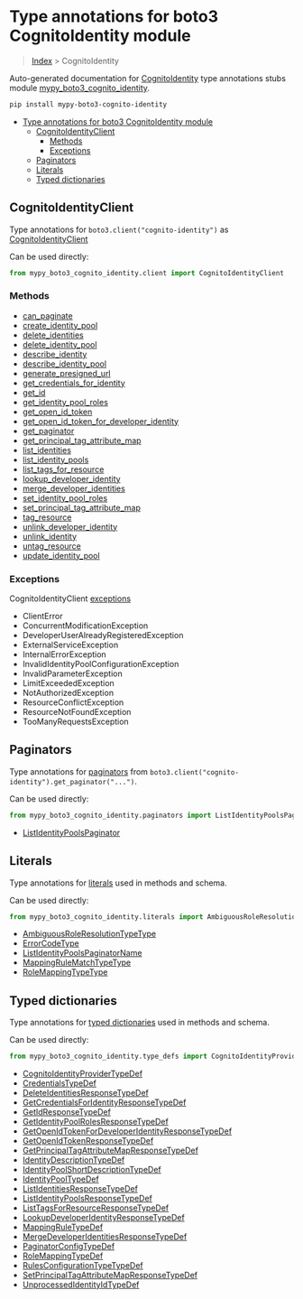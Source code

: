 # Type annotations for boto3 CognitoIdentity module

> [Index](..) > CognitoIdentity

Auto-generated documentation for
[CognitoIdentity](https://boto3.amazonaws.com/v1/documentation/api/1.17.78/reference/services/cognito-identity.html#CognitoIdentity)
type annotations stubs module
[mypy_boto3_cognito_identity](https://pypi.org/project/mypy-boto3-cognito-identity/).

```bash
pip install mypy-boto3-cognito-identity
```

- [Type annotations for boto3 CognitoIdentity module](#type-annotations-for-boto3-cognitoidentity-module)
  - [CognitoIdentityClient](#cognitoidentityclient)
    - [Methods](#methods)
    - [Exceptions](#exceptions)
  - [Paginators](#paginators)
  - [Literals](#literals)
  - [Typed dictionaries](#typed-dictionaries)

## CognitoIdentityClient

Type annotations for `boto3.client("cognito-identity")` as
[CognitoIdentityClient](./client.md)

Can be used directly:

```python
from mypy_boto3_cognito_identity.client import CognitoIdentityClient
```

### Methods

- [can_paginate](./client.md#can_paginate)
- [create_identity_pool](./client.md#create_identity_pool)
- [delete_identities](./client.md#delete_identities)
- [delete_identity_pool](./client.md#delete_identity_pool)
- [describe_identity](./client.md#describe_identity)
- [describe_identity_pool](./client.md#describe_identity_pool)
- [generate_presigned_url](./client.md#generate_presigned_url)
- [get_credentials_for_identity](./client.md#get_credentials_for_identity)
- [get_id](./client.md#get_id)
- [get_identity_pool_roles](./client.md#get_identity_pool_roles)
- [get_open_id_token](./client.md#get_open_id_token)
- [get_open_id_token_for_developer_identity](./client.md#get_open_id_token_for_developer_identity)
- [get_paginator](./client.md#get_paginator)
- [get_principal_tag_attribute_map](./client.md#get_principal_tag_attribute_map)
- [list_identities](./client.md#list_identities)
- [list_identity_pools](./client.md#list_identity_pools)
- [list_tags_for_resource](./client.md#list_tags_for_resource)
- [lookup_developer_identity](./client.md#lookup_developer_identity)
- [merge_developer_identities](./client.md#merge_developer_identities)
- [set_identity_pool_roles](./client.md#set_identity_pool_roles)
- [set_principal_tag_attribute_map](./client.md#set_principal_tag_attribute_map)
- [tag_resource](./client.md#tag_resource)
- [unlink_developer_identity](./client.md#unlink_developer_identity)
- [unlink_identity](./client.md#unlink_identity)
- [untag_resource](./client.md#untag_resource)
- [update_identity_pool](./client.md#update_identity_pool)

### Exceptions

CognitoIdentityClient [exceptions](./client.md#exceptions)

- ClientError
- ConcurrentModificationException
- DeveloperUserAlreadyRegisteredException
- ExternalServiceException
- InternalErrorException
- InvalidIdentityPoolConfigurationException
- InvalidParameterException
- LimitExceededException
- NotAuthorizedException
- ResourceConflictException
- ResourceNotFoundException
- TooManyRequestsException

## Paginators

Type annotations for [paginators](./paginators.md) from
`boto3.client("cognito-identity").get_paginator("...")`.

Can be used directly:

```python
from mypy_boto3_cognito_identity.paginators import ListIdentityPoolsPaginator, ...
```

- [ListIdentityPoolsPaginator](./paginators.md#listidentitypoolspaginator)

## Literals

Type annotations for [literals](./literals.md) used in methods and schema.

Can be used directly:

```python
from mypy_boto3_cognito_identity.literals import AmbiguousRoleResolutionTypeType, ...
```

- [AmbiguousRoleResolutionTypeType](./literals.md#ambiguousroleresolutiontypetype)
- [ErrorCodeType](./literals.md#errorcodetype)
- [ListIdentityPoolsPaginatorName](./literals.md#listidentitypoolspaginatorname)
- [MappingRuleMatchTypeType](./literals.md#mappingrulematchtypetype)
- [RoleMappingTypeType](./literals.md#rolemappingtypetype)

## Typed dictionaries

Type annotations for [typed dictionaries](./type_defs.md) used in methods and
schema.

Can be used directly:

```python
from mypy_boto3_cognito_identity.type_defs import CognitoIdentityProviderTypeDef, ...
```

- [CognitoIdentityProviderTypeDef](./type_defs.md#cognitoidentityprovidertypedef)
- [CredentialsTypeDef](./type_defs.md#credentialstypedef)
- [DeleteIdentitiesResponseTypeDef](./type_defs.md#deleteidentitiesresponsetypedef)
- [GetCredentialsForIdentityResponseTypeDef](./type_defs.md#getcredentialsforidentityresponsetypedef)
- [GetIdResponseTypeDef](./type_defs.md#getidresponsetypedef)
- [GetIdentityPoolRolesResponseTypeDef](./type_defs.md#getidentitypoolrolesresponsetypedef)
- [GetOpenIdTokenForDeveloperIdentityResponseTypeDef](./type_defs.md#getopenidtokenfordeveloperidentityresponsetypedef)
- [GetOpenIdTokenResponseTypeDef](./type_defs.md#getopenidtokenresponsetypedef)
- [GetPrincipalTagAttributeMapResponseTypeDef](./type_defs.md#getprincipaltagattributemapresponsetypedef)
- [IdentityDescriptionTypeDef](./type_defs.md#identitydescriptiontypedef)
- [IdentityPoolShortDescriptionTypeDef](./type_defs.md#identitypoolshortdescriptiontypedef)
- [IdentityPoolTypeDef](./type_defs.md#identitypooltypedef)
- [ListIdentitiesResponseTypeDef](./type_defs.md#listidentitiesresponsetypedef)
- [ListIdentityPoolsResponseTypeDef](./type_defs.md#listidentitypoolsresponsetypedef)
- [ListTagsForResourceResponseTypeDef](./type_defs.md#listtagsforresourceresponsetypedef)
- [LookupDeveloperIdentityResponseTypeDef](./type_defs.md#lookupdeveloperidentityresponsetypedef)
- [MappingRuleTypeDef](./type_defs.md#mappingruletypedef)
- [MergeDeveloperIdentitiesResponseTypeDef](./type_defs.md#mergedeveloperidentitiesresponsetypedef)
- [PaginatorConfigTypeDef](./type_defs.md#paginatorconfigtypedef)
- [RoleMappingTypeDef](./type_defs.md#rolemappingtypedef)
- [RulesConfigurationTypeTypeDef](./type_defs.md#rulesconfigurationtypetypedef)
- [SetPrincipalTagAttributeMapResponseTypeDef](./type_defs.md#setprincipaltagattributemapresponsetypedef)
- [UnprocessedIdentityIdTypeDef](./type_defs.md#unprocessedidentityidtypedef)
